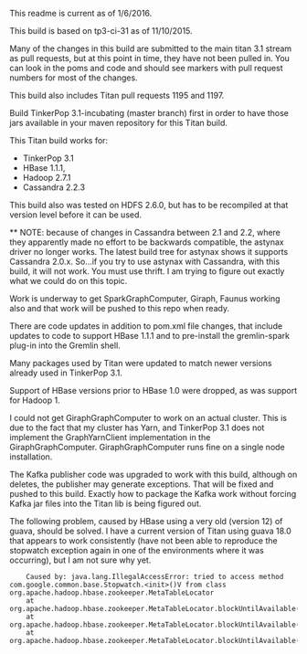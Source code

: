 This readme is current as of 1/6/2016.

This build is based on tp3-ci-31 as of 11/10/2015.

Many of the changes in this build are submitted to the main titan 3.1 stream as pull requests,
but at this point in time, they have not been pulled in. You can look in the poms and code
and should see markers with pull request numbers for most of the changes.

This build also includes Titan pull requests 1195 and 1197.

Build TinkerPop 3.1-incubating (master branch) first in order to have those
jars available in your maven repository for this Titan build.

This Titan build works for:

- TinkerPop 3.1
- HBase 1.1.1, 
- Hadoop 2.7.1
- Cassandra 2.2.3

This build also was tested on HDFS 2.6.0, but has to be recompiled at that version
level before it can be used.

** NOTE: because of changes in Cassandra between 2.1 and 2.2, where they apparently made
no effort to be backwards compatible, the astynax driver no longer works.  The latest
build tree for astynax shows it supports Cassandra 2.0.x.  So...if you try to use
astynax with Cassandra, with this build, it will not work.  You must use thrift.
I am trying to figure out exactly what we could do on this topic.

Work is underway to get SparkGraphComputer, Giraph, Faunus working also and 
that work will be pushed to this repo when ready.


There are code updates in addition to pom.xml file changes, that include updates to code to support
HBase 1.1.1 and to pre-install the gremlin-spark plug-in into the Gremlin shell.

Many packages used by Titan were updated to match newer versions already used in TinkerPop 3.1.

Support of HBase versions prior to HBase 1.0 were dropped, as was support for Hadoop 1.

I could not get GiraphGraphComputer to work on an actual cluster. This is due to
the fact that my cluster has Yarn, and TinkerPop 3.1 does not implement the GraphYarnClient
implementation in the GiraphGraphComputer.  GiraphGraphComputer runs fine on a single
node installation.

The Kafka publisher code was upgraded to work with this build, although on deletes,
the publisher may generate exceptions.  That will be fixed and pushed to this build.
Exactly how to package the Kafka work without forcing Kafka jar files into the Titan
lib is being figured out.

The following problem, caused by HBase using a very old (version 12) of guava, should
be solved. I have a current version of Titan using guava 18.0 that appears to work
consistently (have not been able to reproduce the stopwatch exception again in one of 
the environments where it was occurring), but I am not sure why yet.

```
    Caused by: java.lang.IllegalAccessError: tried to access method com.google.common.base.Stopwatch.<init>()V from class org.apache.hadoop.hbase.zookeeper.MetaTableLocator
    at org.apache.hadoop.hbase.zookeeper.MetaTableLocator.blockUntilAvailable(MetaTableLocator.java:596)
    at org.apache.hadoop.hbase.zookeeper.MetaTableLocator.blockUntilAvailable(MetaTableLocator.java:580)
    at org.apache.hadoop.hbase.zookeeper.MetaTableLocator.blockUntilAvailable(MetaTableLocator.java:559)
```
